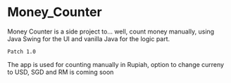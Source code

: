 # Money_Counter

Money Counter is a side project to... well, count money manually, using Java Swing for the UI and vanilla Java for the logic part.

`Patch 1.0`

The app is used for counting manually in Rupiah, option to change curreny to USD, SGD and RM is coming soon

